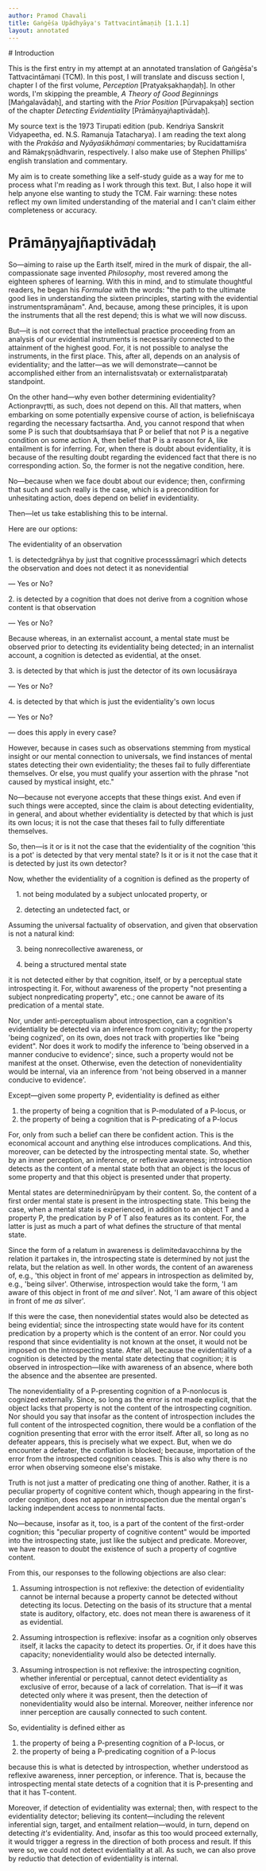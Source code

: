 ```yaml
---
author: Pramod Chavali
title: Gaṅgēśa Upādhyāya's Tattvacintāmaṇiḥ [1.1.1]
layout: annotated
---
```


<annotationfile v="tcm-1.1.1.annotation" />
# Introduction

This is the first entry in my attempt at an annotated translation of Gaṅgēśa's Tattvacintāmaṇi (TCM). In this post, I will translate and discuss section I, chapter I of the first volume, *Perception* [Pratyakṣakhaṇḍaḥ]. In other words, I'm skipping the preamble, *A Theory of Good Beginnings* [Maṅgalavādaḥ], and starting with the *Prior Position* [Pūrvapakṣaḥ] section of the chapter *Detecting Evidentiality* [Prāmāṇyajñaptivādaḥ].

My source text is the 1973 Tirupati edition (pub. Kendriya Sanskrit Vidyapeetha, ed. N.S. Ramanuja Tatacharya). I am reading the text along with the *Prakāśa* and *Nyāyaśikhāmaṇi* commentaries; by Rucidattamiśra and Rāmakr̥ṣṇādhvarin, respectively. I also make use of Stephen Phillips' english translation and commentary. 

My aim is to create something like a self-study guide as a way for me to process what I'm reading as I work through this text. But, I also hope it will help anyone else wanting to study the TCM. Fair warning: these notes reflect my own limited understanding of the material and I can't claim either completeness or accuracy. 

# Prāmāṇyajñaptivādaḥ

So—aiming to raise up the Earth itself, mired in the murk of dispair, the <n>all-compassionate sage</n> invented *Philosophy*, most revered among the eighteen spheres of learning. With this in mind, and to stimulate thoughtful readers, he began his *Formulae* with the words: "the path to the ultimate good lies in understanding the sixteen principles, starting with the <tl><n>evidential instruments</n><tltxt>pramāṇam</tltxt></tl>". And, because, among these principles, it is upon the instruments that all the rest depend; this is what we will now discuss.

<section v="sec 0" />

But—it is not correct that the intellectual practice proceeding from an analysis of our evidential instruments is necessarily connected to the attainment of the highest good. For, it is not possible to analyse the instruments, in the first place. This, after all, depends on an analysis of evidentiality; and the latter—as we will demonstrate—cannot be accomplished either from an <n><tl>internalist<tltxt>svataḥ</tltxt></tl> or <tl>externalist<tltxt>parataḥ</tltxt></tl> standpoint</n>.

<section v="sec 1" />

On the other hand—why even bother determining evidentiality? <tl><n>Action</n><tltxt>pravr̥tti</tltxt></tl>, as such, does not depend on this. All that matters, when embarking on some potentially expensive course of action, is <tl><n>belief</n><tltxt>niścaya</tltxt></tl> regarding the necessary <tl><n>facts</n><tltxt>artha</tltxt></tl>. And, you cannot respond that when some P is such that <tl>doubt<tltxt>saṁśaya</tltxt></tl> that P or belief that not P is a <n>negative condition</n> on some action A, then belief that P is a reason for A, like entailment is for inferring. For, when there is doubt about evidentiality, it is because of the resulting doubt regarding the evidenced fact that there is no corresponding action. So, the former is not the negative condition, here.

<section v="sec 2" />

No—because when we face doubt about our evidence; then, confirming that such and such really is the case, which is a precondition for unhesitating action, does depend on belief in evidentiality.

<section v="sec 3" />

Then—let us take establishing this to be <refn v="sec 1/internalist or externalist standpoint">internal</refn>.

<section v="sec 4" />

Here are our options:

The evidentiality of an observation

1\. is <tl><n>detected</n><tltxt>grāhya</tltxt></tl> by just that <tl><n>cognitive process</n><tltxt>sāmagrī</tltxt></tl>  which detects the observation and does not detect it as nonevidential

— <n v="option 1">Yes or No?</n>

2\. is detected by a cognition that does not derive from a cognition whose content is that observation

— <n v="option 2">Yes or No?</n>

Because whereas, in an externalist account, a mental state must be observed prior to detecting its evidentiality being detected; in an internalist account, a cognition is detected as evidential, at the onset.

3\. is detected by that which is just the detector of its own <tl><n>locus</n><tltxt>āśraya</tltxt></tl>

— <n v="option 3">Yes or No?</n>

4\. is detected by that which is just the evidentiality's own locus

— <n v="option 4">Yes or No?</n>

— does this apply in every case?

<section v="sec 5" />

However, because in cases such as observations stemming from mystical insight or our mental connection to universals, we find instances of mental states detecting their own evidentiality; the theses fail to fully differentiate themselves. Or else, you must qualify your assertion with the phrase "not caused by mystical insight, etc."

No—because not everyone accepts that these things exist. And even if such things were accepted, since the claim is about detecting evidentiality, in general, and about whether evidentiality is detected by that which is just its own locus; it is not the case that theses fail to fully differentiate themselves.

<section v="sec 6" />

So, then—is it or is it not the case that the evidentiality of the cognition 'this is a pot' is detected by that very mental state? Is it or is it not the case that it is detected by just its own detector?

<section v="sec 7" />

Now, whether the evidentiality of a cognition is defined as the property of

    1\. <n>not being modulated by a subject unlocated property</n>, or

    2\. <n>detecting an undetected fact</n>, or

Assuming the <n>universal factuality</n> of observation, and given that observation is not a natural kind:

    3\. <n>being nonrecollective awareness</n>, or

    4\. <n>being a structured mental state</n>

<p>

<n v="argument 1">it is not detected either by that cognition, itself, or by a perceptual state introspecting it. For, without awareness of the property "not presenting a subject nonpredicating property", etc.; one cannot be aware of its predication of a mental state.</n>
</p>

<p>
<n v="argument 2">Nor, under anti-perceptualism about introspection, can a cognition's evidentiality be detected via an inference from cognitivity; for the property 'being cognized', on its own, does not track with properties like "being evident". Nor does it work to modify the inference to 'being observed in a manner conducive to evidence'; since, such a property would not be manifest at the onset. Otherwise, even the detection of nonevidentiality would be internal, via an inference from 'not being observed in a manner conducive to evidence'.</n> 
</p>

<section v="sec 8" />

Except—given some property P, evidentiality is defined as either

1. the property of being a cognition that is P-modulated of a P-locus, or
2. the property of being a cognition that is P-predicating of a P-locus

For, only from such a belief can there be confident action. This is the economical account and anything else introduces complications. And this, moreover, can be detected by the introspecting mental state. So, whether by an inner perception, an inference, or reflexive awareness; introspection detects as the content of a mental state both that an object is the locus of some property and that this object is presented under that property.

Mental states are <tl>determined<tltxt>nirūpyam</tltxt></tl> by their content. So, the content of a first order mental state is present in the introspecting state. This being the case, when a mental state is experienced, in addition to an object T and a property P, the predication by P of T also features as its content. For, the latter is just as much a part of what defines the structure of that mental state. 

Since the form of a relatum in awareness is <tl>delimited<tltxt>avacchinna</tltxt></tl> by the relation it partakes in, the introspecting state is determined by not just the relata, but the relation as well. In other words, the content of an awareness of, e.g., 'this object in front of me' appears in introspection as delimited by, e.g., 'being silver'. Otherwise, introspection would take the form, 'I am aware of this object in front of me *and* silver'. Not, 'I am aware of this object in front of me *as* silver'.

<section v="sec 9" />

If this were the case, then nonevidential states would also be detected as being evidential; since the introspecting state would have for its content predication by a property which is the content of an error. Nor could you respond that since evidentiality is not known at the onset, it would not be imposed on the introspecting state. After all, because the evidentiality of a cognition is detected by the mental state detecting that cognition; it is observed in introspection—like with awareness of an absence, where both the absence and the absentee are presented.

The nonevidentiality of a P-presenting cognition of a P-nonlocus is cognized externally. Since, so long as the error is not made explicit, that the object lacks that property is not the content of the introspecting cognition. Nor should you say that insofar as the content of introspection includes the full content of the introspected cognition, there would be a conflation of the cognition presenting that error with the error itself.  After all, so long as no defeater appears, this is precisely what we expect. But, when we do encounter a defeater, the conflation is blocked; because, importation of the error from the introspected cognition ceases. This is also why there is no error when observing someone else's mistake. 

<section v="sec 10" />

Truth is not just a matter of predicating one thing of another. Rather, it is a peculiar property of cognitive content which, though appearing in the first-order cognition, does not appear in introspection due the mental organ's lacking independent access to nonmental facts.

No—because, insofar as it, too, is a part of the content of the first-order cognition; this "peculiar property of cognitive content" would be imported into the introspecting state, just like the subject and predicate. Moreover, we have reason to doubt the existence of such a property of cogntive content.

<section v="sec 11" />

From this, our responses to the following objections are also clear:

1. Assuming introspection is not reflexive: the detection of evidentiality cannot be internal because a property cannot be detected without detecting its locus. Detecting on the basis of its structure that a mental state is auditory, olfactory, etc. does not mean there is awareness of it as evidential. 

2. Assuming introspection is reflexive: insofar as a cognition only observes itself, it lacks the capacity to detect its properties. Or, if it does have this capacity; nonevidentiality would also be detected internally.

3. Assuming introspection is not reflexive: the introspecting cognition, whether inferential or perceptual, cannot detect evidentiality as exclusive of error, because of a lack of correlation. That is—if it was detected only where it was present, then the detection of nonevidentiality would also be internal. Moreover, neither inference nor inner perception are causally connected to such content.

So, evidentiality is defined either as

1. the property of being a P-presenting cognition of a P-locus, or
2. the property of being a P-predicating cognition of a P-locus

because this is what is detected by introspection, whether understood as reflexive awareness, inner perception, or inference. That is, because the introspecting mental state detects of a cognition that it is P-presenting and that it has T-content. 

<section v="sec 12" />

Moreover, if detection of evidentiality was external; then, with respect to the evidentiality detector; believing its content—including the relevent inferential sign, target, and entailment relation—would, in turn, depend on detecting *it's* evidentiality. And, insofar as this too would proceed externally, it would trigger a regress in the direction of both process and result. If this were so, we could not detect evidentiality at all. As such, we can also prove by reductio that detection of evidentiality is internal.

<section v="sec 13" />

